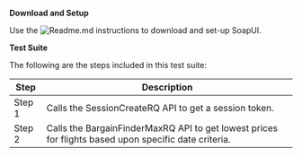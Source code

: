 **Download and Setup**

Use the ![Readme.md](/SabreAPIsTestSuites/README.md}) instructions to download and
set-up SoapUI.

**Test Suite**

The following are the steps included in this test suite:

| **Step** | **Description**                                                                                      |
|----------|------------------------------------------------------------------------------------------------------|
| Step 1   | Calls the SessionCreateRQ API to get a session token.                                                |
| Step 2   | Calls the BargainFinderMaxRQ API to get lowest prices for flights based upon specific date criteria. |


